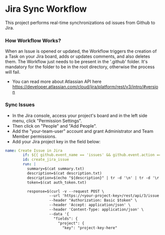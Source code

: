 # Jira Sync Workflow
This project performs real-time synchronizations od issues from Github to Jira.

### How Workflow Works?
When an Issue is opened or updated, the Workflow triggers the creation of a Task on your Jira board, adds or updates comments, and also deletes them. The Workflow just needs to be present in the '.github' folder. It's mandatory for the folder to be in the root directory, otherwise the process will fail.

- You can read more about Atlassian API here
  https://developer.atlassian.com/cloud/jira/platform/rest/v3/intro/#version

### Sync Issues
- In the Jira console, access your project's board and in the left side menu, click "Permission Settings".
- Then click on "People" and "Add People".
- Add the "your-team-user" account and grant Administrator and Team Member permissions.
- Add your Jira project key in the field below:

```yml
name: Create Issue in Jira 
        if: ${{ github.event_name == 'issues' && github.event.action == 'opened' }}
        id: create_jira_issue
        run: |
          summary=$(cat summary.txt)
          description=$(cat description.txt)
          description=$(echo "${description}" | tr -d '\n' | tr -d '\r')
          token=$(cat auth_token.txt)

          response=$(curl -v --request POST \
                    --url 'https://<your-project-key>/rest/api/3/issue' \
                    --header "Authorization: Basic $token" \
                    --header 'Accept: application/json' \
                    --header 'Content-Type: application/json' \
                    --data '{
                      "fields": {
                        "project": {
                          "key": "project-key-here"
```